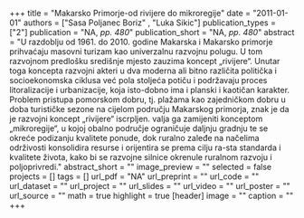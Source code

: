+++
title = "Makarsko Primorje-od rivijere do mikroregije"
date = "2011-01-01"
authors = ["Sasa Poljanec Boriz" , "Luka Sikic"]
publication_types = ["2"]
publication = "NA, _pp. 480_"
publication_short = "NA, _pp. 480_"
abstract = "U razdoblju od 1961. do 2010. godine Makarska i Makarsko primorje prihvaćaju masovni turizam kao univerzalnu razvojnu polugu. U tom razvojnom predlošku središnje mjesto zauzima koncept „rivijere“. Unutar toga koncepta razvojni akteri u dva moderna ali bitno različita politička i socioekonomska ciklusa već pola stoljeća potiču i podržavaju proces litoralizacije i urbanizacije, koja isto-dobno ima i planski i kaotičan karakter. Problem pristupa pomorskom dobru, tj. plažama kao zajedničkom dobru u doba turističke sezone na cijelom području Makarskog primorja, znak je da je razvojni koncept „rivijere“ iscrpljen. valja ga zamijeniti konceptom „mikroregije“, u kojoj obalno područje ograničuje daljnju gradnju te se okreće podizanju kvalitete ponude, dok ruralno zaleđe na načelima održivosti konsolidira resurse i orijentira se prema cilju ra-sta standarda i kvalitete života, kako bi se razvojne silnice okrenule ruralnom razvoju i poljoprivredi."
abstract_short = ""
image_preview = ""
selected = false
projects = []
tags = []
url_pdf = "NA"
url_preprint = ""
url_code = ""
url_dataset = ""
url_project = ""
url_slides = ""
url_video = ""
url_poster = ""
url_source = ""
math = true
highlight = true
[header]
image = ""
caption = ""
+++

